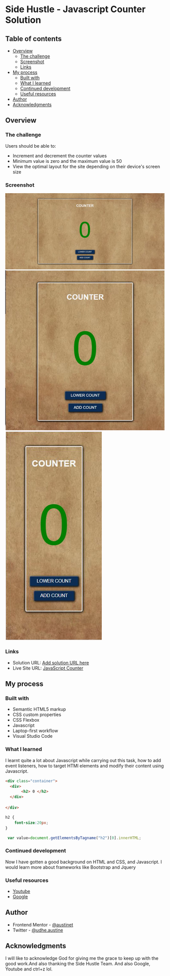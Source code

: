 # Side Hustle - Javascript Counter Solution


## Table of contents

- [Overview](#overview)
  - [The challenge](#the-challenge)
  - [Screenshot](#screenshot)
  - [Links](#links)
- [My process](#my-process)
  - [Built with](#built-with)
  - [What I learned](#what-i-learned)
  - [Continued development](#continued-development)
  - [Useful resources](#useful-resources)
- [Author](#author)
- [Acknowledgments](#acknowledgments)


## Overview

### The challenge

Users should be able to:
- Increment and decrement the counter values
- Minimum value is zero and the maximum value is 50
- View the optimal layout for the site depending on their device's screen size

### Screenshot

![](images/Screenshot_1.jpg)
![](images/Screenshot_2.jpg)
![](images/Screenshot_3.jpg)



### Links

- Solution URL: [Add solution URL here](https://your-solution-url.com)
- Live Site URL: [JavaScript Counter](https://austinet.github.io/Javascript_Counter_By_Austinet_Side_Hustle_Project/)

## My process

### Built with

- Semantic HTML5 markup
- CSS custom properties
- CSS Flexbox
- Javascript
- Laptop-first workflow
- Visual Studio Code


### What I learned

I learnt quite a lot about Javascript while carrying out this task, how to add event listeners, how to target HTMl elements and modify their content using Javascript.

```html
<div class="container">
  <div> 
       <h2> 0 </h2>
  </div>
  
</div>
```
```css
h2 {
    font-size:20px;
}

```
```js
 var value=document.getElementsByTagname("h2")[0].innerHTML;

```
### Continued development

Now I have gotten a good background on HTML and CSS, and Javascript. I would learn more about frameworks like Bootstrap and Jquery


### Useful resources

- [ Youtube](https://www.Youtube.com) 
- [Google  ](https://www.Google.com) 

## Author

- Frontend Mentor - [@austinet](https://www.frontendmentor.io/profile/austinet)
- Twitter - [@udhe.austine](https://www.twitter.com/udhe.austine)


## Acknowledgments

I will like to acknowledge God for giving me the grace to keep up with the good work.And also thanking the Side Hustle Team. And also Google, Youtube and ctrl+z lol.
